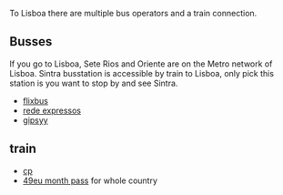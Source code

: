 
To Lisboa there are multiple bus operators and a train connection.


## Busses

If you go to Lisboa,
Sete Rios and Oriente are on the Metro network of Lisboa.
Sintra busstation is accessible by train to Lisboa,
only pick this station is you want to stop by and see Sintra.

- [flixbus](https://shop.global.flixbus.com/search?departureCity=74923e7b-3ace-43d2-8278-41ee00193a85&arrivalCity=14eefc82-b630-4aea-88dc-eb91e0b9d482&route=Porto-Lisbon)
- [rede expressos](https://rede-expressos.pt/en/)
- [gipsyy](https://tickets.gipsyy.com/connections/results?departure_station_code=PTOPOPGA&arrival_station_code=PTLISLOR)

## train

- [cp](https://www.cp.pt/passageiros/pt)
- [49eu month pass](https://www.cp.pt/passageiros/pt/consultar-horarios/precos/ferroviario-nacional) for whole country

